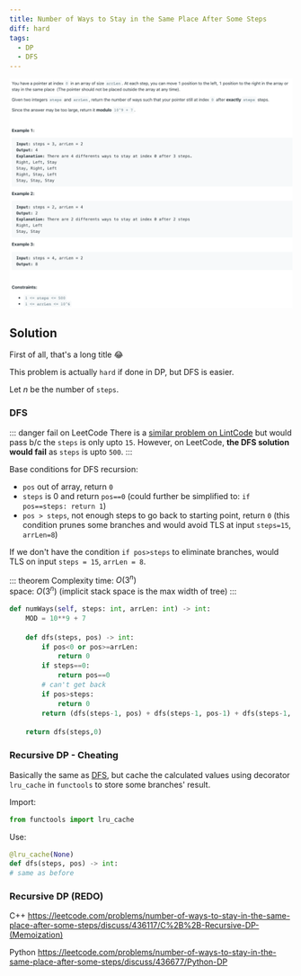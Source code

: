 ```yaml
---
title: Number of Ways to Stay in the Same Place After Some Steps
diff: hard
tags:
  - DP
  - DFS
---
```


<img class="medium-zoom" src="/algo/number-of-ways-to-stay-in-the-same-place-after-some-steps.png" alt="https://leetcode.com/problems/number-of-ways-to-stay-in-the-same-place-after-some-steps">

## Solution

First of all, that's a long title :joy:

This problem is actually `hard` if done in DP, but DFS is easier.

Let $n$ be the number of `steps`.

### DFS

::: danger fail on LeetCode
There is a [similar problem on LintCode](https://www.lintcode.com/problem/number-of-ways-to-stay-in-the-same-place-after-some-steps-i) but would pass b/c the `steps` is only upto `15`. However, on LeetCode, **the DFS solution would fail** as `steps` is upto `500`.
:::

Base conditions for DFS recursion:

- `pos` out of array, return `0`
- `steps` is 0 and return `pos==0` (could further be simplified to: `if pos==steps: return 1`)
- `pos > steps`, not enough steps to go back to starting point, return `0` (this condition prunes some branches and would avoid TLS at input `steps=15`, `arrLen=8`)

If we don't have the condition `if pos>steps` to eliminate branches, would TLS on input `steps = 15`, `arrLen = 8`.

::: theorem Complexity
time: $O(3^n)$  
space: $O(3^n)$ (implicit stack space is the max width of tree)
:::

```py
def numWays(self, steps: int, arrLen: int) -> int:
    MOD = 10**9 + 7

    def dfs(steps, pos) -> int:
        if pos<0 or pos>=arrLen:
            return 0
        if steps==0:
            return pos==0
        # can't get back
        if pos>steps:
            return 0
        return (dfs(steps-1, pos) + dfs(steps-1, pos-1) + dfs(steps-1, pos+1))%MOD

    return dfs(steps,0)
```

### Recursive DP - Cheating

Basically the same as [DFS](#dfs), but cache the calculated values using decorator `lru_cache` in `functools` to store some branches' result.

Import:

```py
from functools import lru_cache
```

Use:

```py
@lru_cache(None)
def dfs(steps, pos) -> int:
# same as before
```

### Recursive DP (REDO)

C++
https://leetcode.com/problems/number-of-ways-to-stay-in-the-same-place-after-some-steps/discuss/436117/C%2B%2B-Recursive-DP-(Memoization)

Python
https://leetcode.com/problems/number-of-ways-to-stay-in-the-same-place-after-some-steps/discuss/436677/Python-DP
